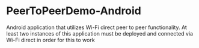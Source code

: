 # PeerToPeerDemo-Android
Android application that utilizes Wi-Fi direct peer to peer functionality. At least two instances of this application must be deployed and connected via Wi-Fi direct in order for this to work
